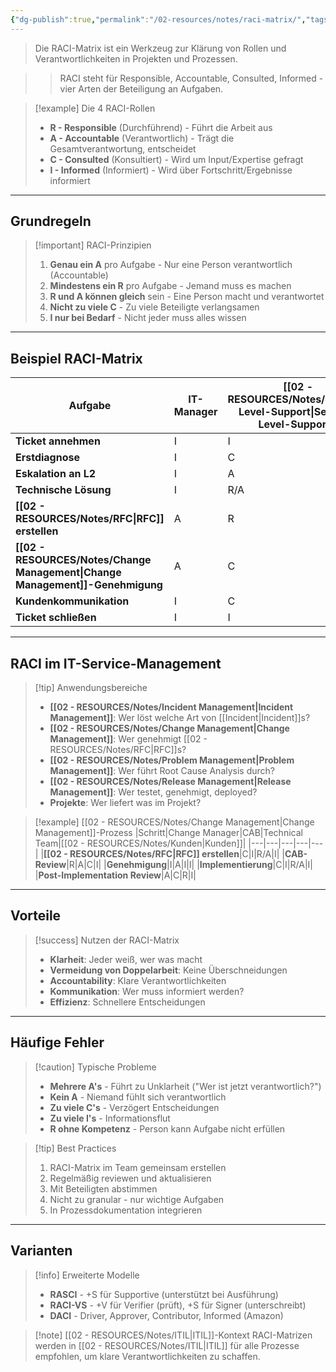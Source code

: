 ```yaml
---
{"dg-publish":true,"permalink":"/02-resources/notes/raci-matrix/","tags":["projektmanagement/methodik","GFN/LF06"],"noteIcon":"","updated":"2025-10-24T13:01:51.000+02:00"}
---
```



>Die RACI-Matrix ist ein Werkzeug zur Klärung von Rollen und Verantwortlichkeiten in Projekten und Prozessen.

>>RACI steht für Responsible, Accountable, Consulted, Informed - vier Arten der Beteiligung an Aufgaben.

>[!example] Die 4 RACI-Rollen
>- **R - Responsible** (Durchführend) - Führt die Arbeit aus
>- **A - Accountable** (Verantwortlich) - Trägt die Gesamtverantwortung, entscheidet
>- **C - Consulted** (Konsultiert) - Wird um Input/Expertise gefragt
>- **I - Informed** (Informiert) - Wird über Fortschritt/Ergebnisse informiert

---

## Grundregeln

>[!important] RACI-Prinzipien
>1. **Genau ein A** pro Aufgabe - Nur eine Person verantwortlich (Accountable)
>2. **Mindestens ein R** pro Aufgabe - Jemand muss es machen
>3. **R und A können gleich** sein - Eine Person macht und verantwortet
>4. **Nicht zu viele C** - Zu viele Beteiligte verlangsamen
>5. **I nur bei Bedarf** - Nicht jeder muss alles wissen

---

## Beispiel RACI-Matrix

|Aufgabe|IT-Manager|[[02 - RESOURCES/Notes/Second-Level-Support\|Second-Level-Support]]|[[02 - RESOURCES/Notes/First-Level-Support\|First-Level-Support]]|[[02 - RESOURCES/Notes/Kunden\|Kunden]]|
|---|---|---|---|---|
|**Ticket annehmen**|I|I|R/A|I|
|**Erstdiagnose**|I|C|R/A|I|
|**Eskalation an L2**|I|A|R|I|
|**Technische Lösung**|I|R/A|C|I|
|**[[02 - RESOURCES/Notes/RFC\|RFC]] erstellen**|A|R|I|I|
|**[[02 - RESOURCES/Notes/Change Management\|Change Management]]-Genehmigung**|A|C|I|I|
|**Kundenkommunikation**|I|C|R/A|I|
|**Ticket schließen**|I|I|R/A|I|

---

## RACI im IT-Service-Management

>[!tip] Anwendungsbereiche
>- **[[02 - RESOURCES/Notes/Incident Management\|Incident Management]]**: Wer löst welche Art von [[Incident\|Incident]]s?
>- **[[02 - RESOURCES/Notes/Change Management\|Change Management]]**: Wer genehmigt [[02 - RESOURCES/Notes/RFC\|RFC]]s?
>- **[[02 - RESOURCES/Notes/Problem Management\|Problem Management]]**: Wer führt Root Cause Analysis durch?
>- **[[02 - RESOURCES/Notes/Release Management\|Release Management]]**: Wer testet, genehmigt, deployed?
>- **Projekte**: Wer liefert was im Projekt?

>[!example] [[02 - RESOURCES/Notes/Change Management\|Change Management]]-Prozess
>|Schritt|Change Manager|CAB|Technical Team|[[02 - RESOURCES/Notes/Kunden\|Kunden]]|
>|---|---|---|---|---|
|**[[02 - RESOURCES/Notes/RFC\|RFC]] erstellen**|C|I|R/A|I|
>|**CAB-Review**|R|A|C|I|
>|**Genehmigung**|I|A|I|I|
>|**Implementierung**|C|I|R/A|I|
>|**Post-Implementation Review**|A|C|R|I|

---

## Vorteile

>[!success] Nutzen der RACI-Matrix
>- **Klarheit**: Jeder weiß, wer was macht
>- **Vermeidung von Doppelarbeit**: Keine Überschneidungen
>- **Accountability**: Klare Verantwortlichkeiten
>- **Kommunikation**: Wer muss informiert werden?
>- **Effizienz**: Schnellere Entscheidungen

---

## Häufige Fehler

>[!caution] Typische Probleme
>- **Mehrere A's** - Führt zu Unklarheit ("Wer ist jetzt verantwortlich?")
>- **Kein A** - Niemand fühlt sich verantwortlich
>- **Zu viele C's** - Verzögert Entscheidungen
>- **Zu viele I's** - Informationsflut
>- **R ohne Kompetenz** - Person kann Aufgabe nicht erfüllen

>[!tip] Best Practices
>1. RACI-Matrix im Team gemeinsam erstellen
>2. Regelmäßig reviewen und aktualisieren
>3. Mit Beteiligten abstimmen
>4. Nicht zu granular - nur wichtige Aufgaben
>5. In Prozessdokumentation integrieren

---

## Varianten

>[!info] Erweiterte Modelle
>- **RASCI** - +S für Supportive (unterstützt bei Ausführung)
>- **RACI-VS** - +V für Verifier (prüft), +S für Signer (unterschreibt)
>- **DACI** - Driver, Approver, Contributor, Informed (Amazon)

>[!note] [[02 - RESOURCES/Notes/ITIL\|ITIL]]-Kontext
>RACI-Matrizen werden in [[02 - RESOURCES/Notes/ITIL\|ITIL]] für alle Prozesse empfohlen, um klare Verantwortlichkeiten zu schaffen.
